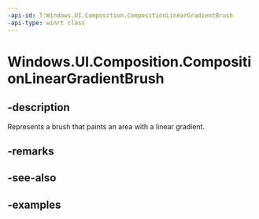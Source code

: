 ```yaml
---
-api-id: T:Windows.UI.Composition.CompositionLinearGradientBrush
-api-type: winrt class
---
```


<!-- Class syntax.
public class CompositionLinearGradientBrush : CompositionGradientBrush, CompositionGradientBrush
-->

# Windows.UI.Composition.CompositionLinearGradientBrush

## -description

Represents a brush that paints an area with a linear gradient.



## -remarks

## -see-also

## -examples

